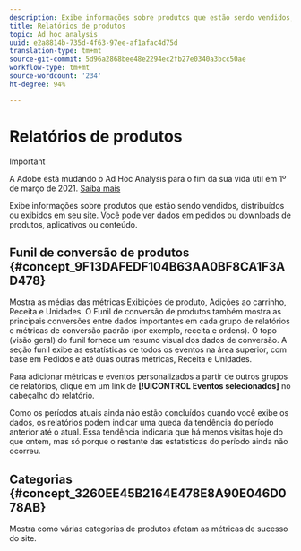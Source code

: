 ```yaml
---
description: Exibe informações sobre produtos que estão sendo vendidos, distribuídos ou exibidos em seu site. Você pode ver dados em pedidos ou downloads de produtos, aplicativos ou conteúdo.
title: Relatórios de produtos
topic: Ad hoc analysis
uuid: e2a8814b-735d-4f63-97ee-af1afac4d75d
translation-type: tm+mt
source-git-commit: 5d96a2868bee48e2294ec2fb27e0340a3bcc50ae
workflow-type: tm+mt
source-wordcount: '234'
ht-degree: 94%

---
```



# Relatórios de produtos

>[!IMPORTANT]
>
>A Adobe está mudando o Ad Hoc Analysis para o fim da sua vida útil em 1º de março de 2021. [Saiba mais](https://adobe.ly/discoverworkspace)

Exibe informações sobre produtos que estão sendo vendidos, distribuídos ou exibidos em seu site. Você pode ver dados em pedidos ou downloads de produtos, aplicativos ou conteúdo.

## Funil de conversão de produtos {#concept_9F13DAFEDF104B63AA0BF8CA1F3AD478}

Mostra as médias das métricas Exibições de produto, Adições ao carrinho, Receita e Unidades. O Funil de conversão de produtos também mostra as principais conversões entre dados importantes em cada grupo de relatórios e métricas de conversão padrão (por exemplo, receita e ordens). O topo (visão geral) do funil fornece um resumo visual dos dados de conversão. A seção funil exibe as estatísticas de todos os eventos na área superior, com base em Pedidos e até duas outras métricas, Receita e Unidades.

<!-- 

c_reports_products_conv_funnel.xml

 -->

Para adicionar métricas e eventos personalizados a partir de outros grupos de relatórios, clique em um link de **[!UICONTROL Eventos selecionados]** no cabeçalho do relatório.

Como os períodos atuais ainda não estão concluídos quando você exibe os dados, os relatórios podem indicar uma queda da tendência do período anterior até o atual. Essa tendência indicaria que há menos visitas hoje do que ontem, mas só porque o restante das estatísticas do período ainda não ocorreu.

## Categorias {#concept_3260EE45B2164E478E8A90E046D078AB}

<!-- 

c_reports_categories.xml

 -->

Mostra como várias categorias de produtos afetam as métricas de sucesso do site.
